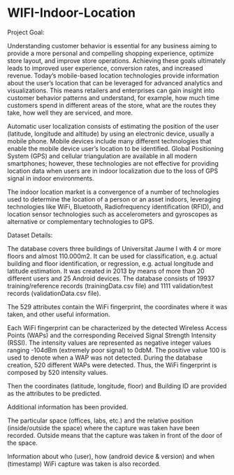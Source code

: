 # WIFI-Indoor-Location

Project Goal:

Understanding customer behavior is essential for any business aiming to provide a more personal and compelling shopping experience, optimize store layout, and improve store operations. Achieving these goals ultimately leads to improved user experience, conversion rates, and increased revenue. Today’s mobile-based location technologies provide information about the user’s location that can be leveraged for advanced analytics and visualizations. This means retailers and enterprises can gain insight into customer behavior patterns and understand, for example, how much time customers spend in different areas of the store, what are the routes they take, how well they are serviced, and more.

Automatic user localization consists of estimating the position of the user (latitude, longitude and altitude) by using an electronic device, usually a mobile phone. Mobile devices include many different technologies that enable the mobile device user’s location to be identified. Global Positioning System (GPS) and cellular triangulation are available in all modern smartphones; however, these technologies are not effective for providing location data when users are in indoor localization due to the loss of GPS signal in indoor environments.

The indoor location market is a convergence of a number of technologies used to determine the location of a person or an asset indoors, leveraging technologies like WiFi, Bluetooth, Radiofrequency identification (RFID), and location sensor technologies such as accelerometers and gyroscopes as alternative or complementary technologies to GPS.

Dataset Details:

The database covers three buildings of Universitat Jaume I with 4 or more floors and almost 110.000m2. It can be used for classification, e.g. actual building and floor identification, or regression, e.g. actual longitude and latitude estimation. It was created in 2013 by means of more than 20 different users and 25 Android devices. The database consists of 19937 training/reference records (trainingData.csv file) and 1111 validation/test records (validationData.csv file). 

The 529 attributes contain the WiFi fingerprint, the coordinates where it was taken, and other useful information. 

Each WiFi fingerprint can be characterized by the detected Wireless Access Points (WAPs) and the corresponding Received Signal Strength Intensity (RSSI). The intensity values are represented as negative integer values ranging -104dBm (extremely poor signal) to 0dbM. The positive value 100 is used to denote when a WAP was not detected. During the database creation, 520 different WAPs were detected. Thus, the WiFi fingerprint is composed by 520 intensity values. 

Then the coordinates (latitude, longitude, floor) and Building ID are provided as the attributes to be predicted. 

Additional information has been provided. 

The particular space (offices, labs, etc.) and the relative position (inside/outside the space) where the capture was taken have been recorded. Outside means that the capture was taken in front of the door of the space. 

Information about who (user), how (android device & version) and when (timestamp) WiFi capture was taken is also recorded. 